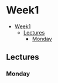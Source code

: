 # Week1

- [Week1](#week1)
  - [Lectures](#lectures)
    - [Monday](#monday)

## Lectures

### Monday